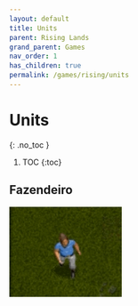 ```yaml
---
layout: default
title: Units
parent: Rising Lands
grand_parent: Games
nav_order: 1
has_children: true
permalink: /games/rising/units
---
```


# Units
{: .no_toc }

1. TOC
{:toc}

## Fazendeiro

![fazendeiro](./fazendeiro.gif)
